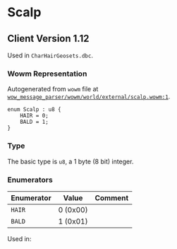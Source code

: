 # Scalp

## Client Version 1.12

Used in `CharHairGeosets.dbc`.

### Wowm Representation

Autogenerated from `wowm` file at [`wow_message_parser/wowm/world/external/scalp.wowm:1`](https://github.com/gtker/wow_messages/tree/main/wow_message_parser/wowm/world/external/scalp.wowm#L1).

```rust,ignore
enum Scalp : u8 {
    HAIR = 0;
    BALD = 1;
}
```
### Type
The basic type is `u8`, a 1 byte (8 bit) integer.
### Enumerators
| Enumerator | Value  | Comment |
| --------- | -------- | ------- |
| `HAIR` | 0 (0x00) |  |
| `BALD` | 1 (0x01) |  |

Used in:

